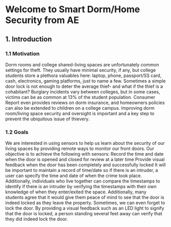 # **Welcome to Smart Dorm/Home Security from AE**



## 1. Introduction


### 1.1 Motivation

Dorm rooms and college shared-living spaces are unfortunately common settings for theft. They usually have minimal security, if any, but college students store a plethora valuables here: laptop, phone, passport/SS card, cash, electronics, gaming platforms, just to name a few. Sometimes a simple door lock is not enough to deter the average thief- and what if the thief is a cohabitant? Burglary incidents vary between colleges, but in some cases, victims can be as common at 13% of the student population. Consumer Report even provides reviews on dorm insurance, and homeowners policies can also be extended to children on a college campus. Improving dorm room/living space security and oversight is important and a key step to prevent the ubiquitous issue of thievery. 


### 1.2 Goals

We are interested in using sensors to help us learn about the security of our living spaces by providing remote ways to monitor our front doors. 
Our objective is to achieve the following with sensors:
Record the time and date when the door is opened and closed for review at a later time
Provide visual feedback when the door has been completely and successfully locked
It will be important to maintain a record of time/date so if there is an intruder, a user can specify the time and date of when the crime took place. Additionally, individuals who live together can compare the timestamps to identify if there is an intruder by verifying the timestamps with their own knowledge of when they enter/exited the space. 
Additionally, many students agree that it would give them peace of mind to see that the door is indeed locked as they leave the property. Sometimes, we can even forget to lock the door. By providing a visual feedback such as an LED light to signify that the door is locked, a person standing several feet away can verify that they did indeed lock the door. 



